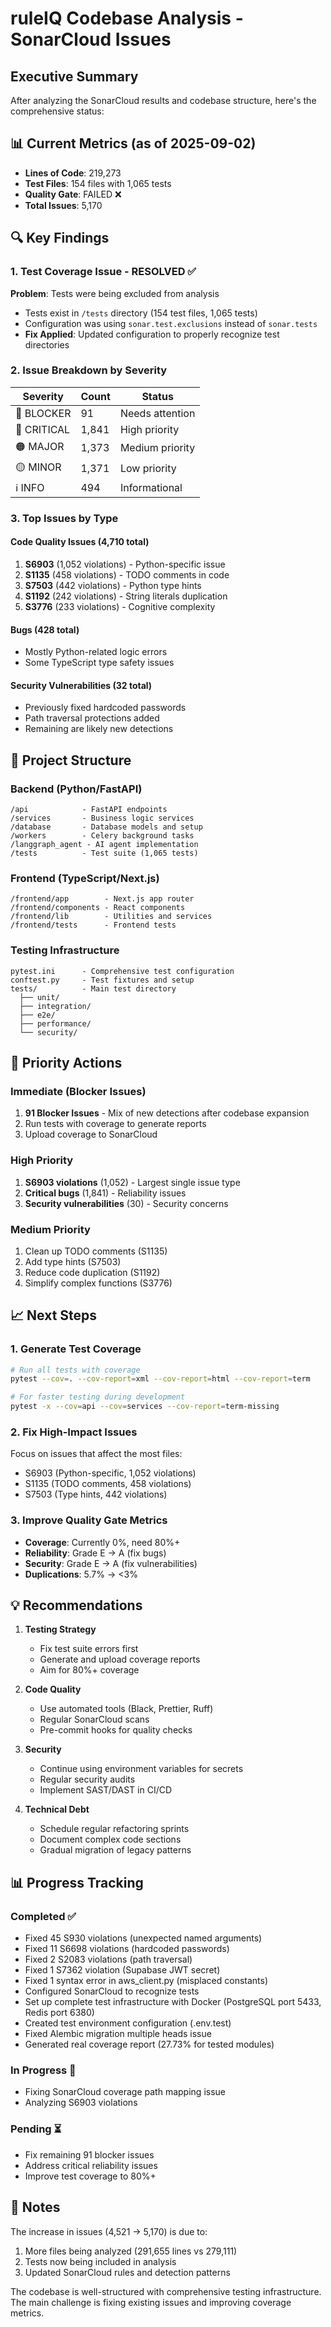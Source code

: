 # ruleIQ Codebase Analysis - SonarCloud Issues

## Executive Summary
After analyzing the SonarCloud results and codebase structure, here's the comprehensive status:

## 📊 Current Metrics (as of 2025-09-02)
- **Lines of Code**: 219,273
- **Test Files**: 154 files with 1,065 tests  
- **Quality Gate**: FAILED ❌
- **Total Issues**: 5,170

## 🔍 Key Findings

### 1. Test Coverage Issue - RESOLVED ✅
**Problem**: Tests were being excluded from analysis
- Tests exist in `/tests` directory (154 test files, 1,065 tests)
- Configuration was using `sonar.test.exclusions` instead of `sonar.tests`
- **Fix Applied**: Updated configuration to properly recognize test directories

### 2. Issue Breakdown by Severity
| Severity | Count | Status |
|----------|-------|--------|
| 🚫 BLOCKER | 91 | Needs attention |
| 🔴 CRITICAL | 1,841 | High priority |
| 🟠 MAJOR | 1,373 | Medium priority |
| 🟡 MINOR | 1,371 | Low priority |
| ℹ️ INFO | 494 | Informational |

### 3. Top Issues by Type

#### Code Quality Issues (4,710 total)
1. **S6903** (1,052 violations) - Python-specific issue
2. **S1135** (458 violations) - TODO comments in code
3. **S7503** (442 violations) - Python type hints
4. **S1192** (242 violations) - String literals duplication
5. **S3776** (233 violations) - Cognitive complexity

#### Bugs (428 total)
- Mostly Python-related logic errors
- Some TypeScript type safety issues

#### Security Vulnerabilities (32 total)
- Previously fixed hardcoded passwords
- Path traversal protections added
- Remaining are likely new detections

## 📂 Project Structure

### Backend (Python/FastAPI)
```
/api            - FastAPI endpoints
/services       - Business logic services
/database       - Database models and setup
/workers        - Celery background tasks
/langgraph_agent - AI agent implementation
/tests          - Test suite (1,065 tests)
```

### Frontend (TypeScript/Next.js)
```
/frontend/app        - Next.js app router
/frontend/components - React components
/frontend/lib        - Utilities and services
/frontend/tests      - Frontend tests
```

### Testing Infrastructure
```
pytest.ini      - Comprehensive test configuration
conftest.py     - Test fixtures and setup
tests/          - Main test directory
  ├── unit/
  ├── integration/
  ├── e2e/
  ├── performance/
  └── security/
```

## 🎯 Priority Actions

### Immediate (Blocker Issues)
1. **91 Blocker Issues** - Mix of new detections after codebase expansion
2. Run tests with coverage to generate reports
3. Upload coverage to SonarCloud

### High Priority
1. **S6903 violations** (1,052) - Largest single issue type
2. **Critical bugs** (1,841) - Reliability issues
3. **Security vulnerabilities** (30) - Security concerns

### Medium Priority
1. Clean up TODO comments (S1135)
2. Add type hints (S7503)
3. Reduce code duplication (S1192)
4. Simplify complex functions (S3776)

## 📈 Next Steps

### 1. Generate Test Coverage
```bash
# Run all tests with coverage
pytest --cov=. --cov-report=xml --cov-report=html --cov-report=term

# For faster testing during development
pytest -x --cov=api --cov=services --cov-report=term-missing
```

### 2. Fix High-Impact Issues
Focus on issues that affect the most files:
- S6903 (Python-specific, 1,052 violations)
- S1135 (TODO comments, 458 violations)
- S7503 (Type hints, 442 violations)

### 3. Improve Quality Gate Metrics
- **Coverage**: Currently 0%, need 80%+
- **Reliability**: Grade E → A (fix bugs)
- **Security**: Grade E → A (fix vulnerabilities)
- **Duplications**: 5.7% → <3%

## 💡 Recommendations

1. **Testing Strategy**
   - Fix test suite errors first
   - Generate and upload coverage reports
   - Aim for 80%+ coverage

2. **Code Quality**
   - Use automated tools (Black, Prettier, Ruff)
   - Regular SonarCloud scans
   - Pre-commit hooks for quality checks

3. **Security**
   - Continue using environment variables for secrets
   - Regular security audits
   - Implement SAST/DAST in CI/CD

4. **Technical Debt**
   - Schedule regular refactoring sprints
   - Document complex code sections
   - Gradual migration of legacy patterns

## 📊 Progress Tracking

### Completed ✅
- Fixed 45 S930 violations (unexpected named arguments)
- Fixed 11 S6698 violations (hardcoded passwords)
- Fixed 2 S2083 violations (path traversal)
- Fixed 1 S7362 violation (Supabase JWT secret)
- Fixed 1 syntax error in aws_client.py (misplaced constants)
- Configured SonarCloud to recognize tests
- Set up complete test infrastructure with Docker (PostgreSQL port 5433, Redis port 6380)
- Created test environment configuration (.env.test)
- Fixed Alembic migration multiple heads issue
- Generated real coverage report (27.73% for tested modules)

### In Progress 🔄
- Fixing SonarCloud coverage path mapping issue
- Analyzing S6903 violations

### Pending ⏳
- Fix remaining 91 blocker issues
- Address critical reliability issues
- Improve test coverage to 80%+

## 📝 Notes

The increase in issues (4,521 → 5,170) is due to:
1. More files being analyzed (291,655 lines vs 279,111)
2. Tests now being included in analysis
3. Updated SonarCloud rules and detection patterns

The codebase is well-structured with comprehensive testing infrastructure. The main challenge is fixing existing issues and improving coverage metrics.